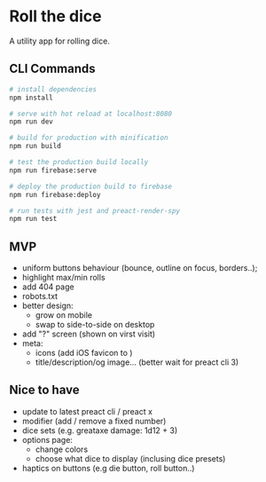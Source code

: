 # Roll the dice

A utility app for rolling dice.

## CLI Commands

``` bash
# install dependencies
npm install

# serve with hot reload at localhost:8080
npm run dev

# build for production with minification
npm run build

# test the production build locally
npm run firebase:serve

# deploy the production build to firebase
npm run firebase:deploy

# run tests with jest and preact-render-spy 
npm run test
```

## MVP

- uniform buttons behaviour (bounce, outline on focus, borders..);
- highlight max/min rolls
- add 404 page
- robots.txt
- better design:
  - grow on mobile
  - swap to side-to-side on desktop
- add "?" screen (shown on virst visit)
- meta:
  - icons (add iOS favicon to )
  - title/description/og image... (better wait for preact cli 3)


## Nice to have

- update to latest preact cli / preact x
- modifier (add / remove a fixed number)
- dice sets (e.g. greataxe damage: 1d12 + 3)
- options page:
  - change colors
  - choose what dice to display (inclusing dice presets)
- haptics on buttons (e.g die button, roll button..)

